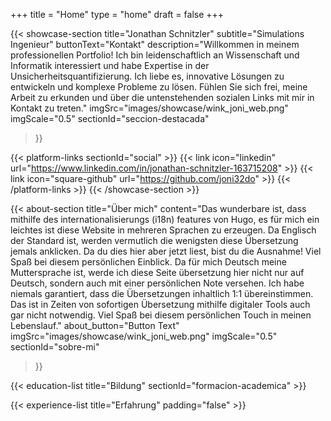 +++
title =  "Home"
type = "home"
draft = false
+++

{{< showcase-section
    title="Jonathan Schnitzler"
    subtitle="Simulations Ingenieur"
    buttonText="Kontakt"
    description="Willkommen in meinem professionellen Portfolio! Ich bin leidenschaftlich an Wissenschaft und Informatik interessiert und habe Expertise in der Unsicherheitsquantifizierung. Ich liebe es, innovative Lösungen zu entwickeln und komplexe Probleme zu lösen. Fühlen Sie sich frei, meine Arbeit zu erkunden und über die untenstehenden sozialen Links mit mir in Kontakt zu treten."
    imgSrc="images/showcase/wink_joni_web.png"
    imgScale="0.5"
    sectionId="seccion-destacada"
 >}}

{{< platform-links sectionId="social" >}}
    {{< link icon="linkedin" url="https://www.linkedin.com/in/jonathan-schnitzler-163715208" >}}
    {{< link icon="square-github" url="https://github.com/joni32do" >}}
    <!-- {{< link icon="square-xing" url="https://www.adrianmoreno.info/" >}} -->
{{< /platform-links >}}
{{< /showcase-section >}}

{{< about-section
    title="Über mich"
    content="Das wunderbare ist, dass mithilfe des internationalisierungs (i18n) features von Hugo, es für mich ein leichtes ist diese Website in mehreren Sprachen zu erzeugen. Da Englisch der Standard ist, werden vermutlich die wenigsten diese Übersetzung jemals anklicken. Da du dies hier aber jetzt liest, bist du die Ausnahme! Viel Spaß bei diesem persönlichen Einblick. Da für mich Deutsch meine Muttersprache ist, werde ich diese Seite übersetzung hier nicht nur auf Deutsch, sondern auch mit einer persönlichen Note versehen. Ich habe niemals garantiert, dass die Übersetzungen inhaltlich 1:1 übereinstimmen. Das ist in Zeiten von sofortigen Übersetzung mithilfe digitaler Tools auch gar nicht notwendig. Viel Spaß bei diesem persönlichen Touch in meinen Lebenslauf."
    about_button="Button Text"
    imgSrc="images/showcase/wink_joni_web.png"
    imgScale="0.5"
    sectionId="sobre-mi"
 >}}

{{< education-list
    title="Bildung"
    sectionId="formacion-academica" >}}

{{< experience-list
    title="Erfahrung"
    padding="false" >}}

<!-- 
## Erfahrung

Hier finden sie auch meinen Lebenslauf in [Englisch](/cv) oder [Deutsch](/content/cv.md). -->
 
<!-- TODO: CV Creation automatic -->

<!-- {{< client-and-work-section
    title="Una selección de mi trabajo"
    sectionId="trabajo" >}} 

{{< testimonial-section
    title="Lo que dicen de mí"
    sectionId="testimonios" >}} -->
